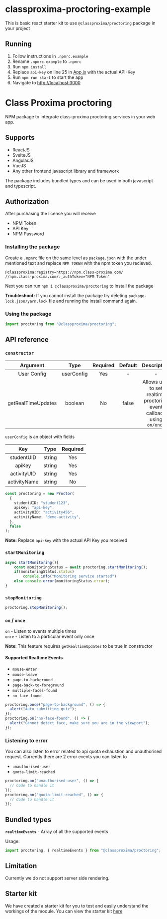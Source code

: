 # classproxima-proctoring-example

This is basic react starter kit to use `@classproxima/proctoring` package in your project

## Running

1. Follow instructions in `.npmrc.example`
2. Rename `.npmrc.example` to `.npmrc`
3. Run `npm install`
4. Replace `api-key` on line 25 in [App.js](./src/App.js) with the actual API-Key
5. Run `npm run start` to start the app
6. Navigate to [http://localhost:3000](http://localhost:3000)

# Class Proxima proctoring

NPM package to integrate class-proxima proctoring services in your web app.

## Supports

- ReactJS
- SvelteJS
- AngularJS
- VueJS
- Any other frontend javascript library and framework

The package includes bundled types and can be used in both javascript and typescript.

## Authorization

After purchasing the license you will receive

- NPM Token
- API Key
- NPM Password

### Installing the package

Create a `.npmrc` file on the same level as `package.json` with the under mentioned text and replace `NPM TOKEN` with the npm token you recieved.

```
@classproxima:registry=https://npm.class-proxima.com/
//npm.class-proxima.com/:_authToken="NPM Token"
```

Next you can run `npm i @classproxima/proctoring` to install the package

**Troubleshoot:** If you cannot install the package try deleting `package-lock.json/yarn.lock` file and running the install command again.

### Using the package

```typescript
import proctoring from "@classproxima/proctoring";
```

## API reference

### `constructor`

|      Argument      |    Type    | Required | Default |                              Description                              |
| :----------------: | :--------: | :------: | :-----: | :-------------------------------------------------------------------: |
|    User Config     | userConfig |   Yes    |    -    |                                   -                                   |
| getRealTimeUpdates |  boolean   |    No    |  false  | Allows user to set realtime proctoring event callback using `on/once` |

`userConfig` is an object with fields

|     Key      |  Type  | Required |
| :----------: | :----: | :------: |
|  studentUID  | string |   Yes    |
|    apiKey    | string |   Yes    |
| activityUID  | string |   Yes    |
| activityName | string |    No    |

```ts
const proctoring = new Proctor(
  {
    studentUID: "student123",
    apiKey: "api-key",
    activityUID: "activity456",
    activityName: "demo-activity",
  },
  false
);
```

**Note:** Replace `api-key` with the actual API Key you received

### `startMonitoring`

```ts
async startMonitoring(){
    const monitoringStatus = await proctoring.startMonitoring();
    if(monitoringStatus.status)
        console.info("Monitoring service started")
    else console.error(monitoringStatus.error);
}
```

### `stopMonitoring`

```ts
proctoring.stopMonitoring();
```

### `on` / `once`

`on` - Listen to events multiple times  
`once` - Listen to a particular event only once

**Note**: This feature requires `getRealTimeUpdates` to be true in constructor

#### Supported Realtime Events

- `mouse-enter`
- `mouse-leave`
- `page-to-background`
- `page-back-to-foreground`
- `multiple-faces-found`
- `no-face-found`

```ts
proctoring.once("page-to-background", () => {
  alert("Auto submitting quiz");
});
proctoring.on("no-face-found", () => {
  alert("Cannot detect face, make sure you are in the viewport");
});
```

### Listening to error

You can also listen to error related to api quota exhaustion and unauthorised request. Currently there are 2 error events you can listen to

- `unauthorised-user`
- `quota-limit-reached`

```ts
proctoring.on("unauthorised-user", () => {
  // Code to handle it
});
proctoring.on("quota-limit-reached", () => {
  // Code to handle it
});
```

## Bundled types

**`realtimeEvents`** - Array of all the supported events

Usage:

```typescript
import proctoring, { realtimeEvents } from "@classproxima/proctoring";
```

## Limitation

Currently we do not support server side rendering.

## Starter kit

We have created a starter kit for you to test and easily understand the workings of the module. You can view the starter kit [here](https://github.com/class-proxima/proctoring-starter-example)
